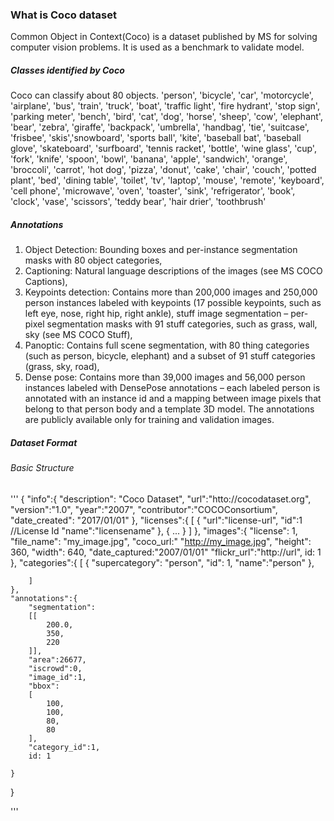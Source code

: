 ### What is Coco dataset

Common Object in Context(Coco) is a dataset published by MS for solving computer vision problems. It is used as a benchmark to validate model.

##### Classes identified by Coco
Coco can classify about 80 objects. 
'person', 'bicycle', 'car', 'motorcycle', 'airplane', 'bus', 'train', 'truck', 'boat', 'traffic light', 'fire hydrant', 'stop sign', 'parking meter', 'bench', 'bird', 'cat', 'dog', 'horse', 'sheep', 'cow', 'elephant', 'bear', 'zebra', 'giraffe', 'backpack', 'umbrella', 'handbag', 'tie', 'suitcase', 'frisbee', 'skis','snowboard', 'sports ball', 'kite', 'baseball bat', 'baseball glove', 'skateboard', 'surfboard', 'tennis racket', 'bottle', 'wine glass', 'cup', 'fork', 'knife', 'spoon', 'bowl', 'banana', 'apple', 'sandwich', 'orange', 'broccoli', 'carrot', 'hot dog', 'pizza', 'donut', 'cake', 'chair', 'couch', 'potted plant', 'bed', 'dining table', 'toilet', 'tv', 'laptop', 'mouse', 'remote', 'keyboard', 'cell phone', 'microwave', 'oven', 'toaster', 'sink', 'refrigerator', 'book', 'clock', 'vase', 'scissors', 'teddy bear', 'hair drier', 'toothbrush'

##### Annotations
1. Object Detection: Bounding boxes and per-instance segmentation masks with 80 object categories,
2. Captioning: Natural language descriptions of the images (see MS COCO Captions),
3. Keypoints detection: Contains more than 200,000 images and 250,000 person instances labeled with keypoints (17 possible keypoints, such as left eye, nose, right hip, right ankle),
stuff image segmentation – per-pixel segmentation masks with 91 stuff categories, such as grass, wall, sky (see MS COCO Stuff),
4. Panoptic: Contains full scene segmentation, with 80 thing categories (such as person, bicycle, elephant) and a subset of 91 stuff categories (grass, sky, road),
5. Dense pose: Contains more than 39,000 images and 56,000 person instances labeled with DensePose annotations – each labeled person is annotated with an instance id and a mapping between image pixels that belong to that person body and a template 3D model. The annotations are publicly available only for training and validation images.

##### Dataset Format

###### Basic Structure
'''
{
    "info":{
        "description": "Coco Dataset",
        "url":"htto://cocodataset.org",
        "version":"1.0",
        "year":"2007",
        "contributor":"COCOConsortium",
        "date_created": "2017/01/01"
    },
    "licenses":{
        [
            {
                "url":"license-url",
                "id":1 //License Id
                "name":"licensename"
            },
            {
                ...
            }
        ]
    },
    "images":{
        "license": 1,
        "file_name": "my_image.jpg",
        "coco_url:" "http://my_image.jpg",
        "height": 360,
        "width": 640,
        "date_captured:"2007/01/01"
        "flickr_url":"http://url",
        id: 1
    },
    "categories":{
        [
            {
                "supercategory": "person",
                "id": 1,
                "name":"person"
            },

        ]
    },
    "annotations":{
        "segmentation":
        [[
            200.0,
            350,
            220
        ]],
        "area":26677,
        "iscrowd":0,
        "image_id":1,
        "bbox":
        [
            100,
            100,
            80,
            80
        ],
        "category_id":1,
        id: 1

    }
}

'''



